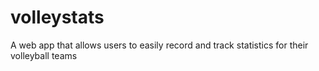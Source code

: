 # volleystats
A web app that allows users to easily record and track statistics for their volleyball teams

